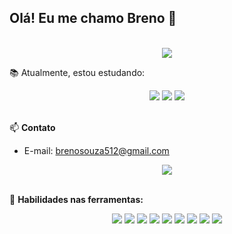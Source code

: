 ## Olá! Eu me chamo Breno 👋

<br>

<div style="text-align: center;">
   <a href="#"><img src="https://github-profile-summary-cards.vercel.app/api/cards/profile-details?username=breno-sz&theme=tokyonight" target="_blank"></a>
</div>
 
📚 Atualmente, estou estudando: 

<div style="text-align: center;">
    <a href="#"><img src="https://img.shields.io/badge/scikitlearn-F7931E.svg?style=for-the-badge&logo=scikit-learn&logoColor=white" target="_blank"></a>
    <a href="#"><img src="https://img.shields.io/badge/R-%23276DC3.svg?style=for-the-badge&logo=r&logoColor=white" target="_blank"></a>
    <a href="#"><img src="https://img.shields.io/badge/SciPy-%230C55A5.svg?style=for-the-badge&logo=scipy&logoColor=white" target="_blank"></a>
</div>

<br>

📫 **Contato**

- E-mail: brenosouza512@gmail.com

<div style="text-align: center;">
    <a href="https://www.linkedin.com/in/breno-sz/" target="_blank"><img src="https://img.shields.io/badge/LinkedIn-0077B5?style=for-the-badge&logo=linkedin&logoColor=white"></a>
</div>

<br>

🔧 **Habilidades nas ferramentas:**

<div style="text-align: center;">
    <a href="#"><img src="https://img.shields.io/badge/Tableau-E97627?style=for-the-badge&logo=Tableau&logoColor=white" target="_blank"></a>
    <a href="#"><img src="https://img.shields.io/badge/PowerBI-F2C811?style=for-the-badge&logo=Power%20BI&logoColor=white" target="_blank"></a>
    <a href="#"><img src="https://img.shields.io/badge/Microsoft%20Excel-217346.svg?style=for-the-badge&logo=Microsoft-Excel&logoColor=white" target="_blank"></a>
    <a href="#"><img src="https://img.shields.io/badge/MySQL-005C84?style=for-the-badge&logo=mysql&logoColor=white" target="_blank"></a>
    <a href="#"><img src="https://img.shields.io/badge/Markdown-000000?style=for-the-badge&logo=markdown&logoColor=white" target="_blank"></a>
    <a href="#"><img src="https://img.shields.io/badge/Python-FFD43B?style=for-the-badge&logo=python&logoColor=blue" target="_blank"></a>
    <a href="#"><img src="https://img.shields.io/badge/Colab-F9AB00?style=for-the-badge&logo=googlecolab&color=525252" target="_blank"></a>
    <a href="#"><img src="https://img.shields.io/badge/Jupyter-F37626.svg?style=for-the-badge&logo=Jupyter&logoColor=white" target="_blank"></a>
    <a href="#"><img src="https://img.shields.io/badge/GIT-E44C30?style=for-the-badge&logo=git&logoColor=white" target="_blank"></a>
</div>
